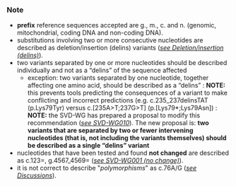 ### Note

*	**prefix** reference sequences accepted are g., m., c. and n. (genomic, mitochondrial, coding DNA and non-coding DNA).
*	substitutions involving two or more consecutive nucleotides are described as deletion/insertion (delins) variants ([_see Deletion/insertion (delins)_](/recommendations/DNA/variant/delins/)).
*	two variants separated by one or more nucleotides should be described individually and not as a “delins” of the sequence affected
	*	exception: two variants separated by one nucleotide, together affecting one amino acid, should be described as a “delins”
	:	**NOTE:** this prevents tools predicting the consequences of a variant to make conflicting and incorrect predictions (e.g. c.235\_237delinsTAT (p.Lys79Tyr) versus c.[235A>T;237G>T] (p.[Lys79*;Lys79Asn])
	:	****NOTE:**** the SVD-WG has prepared a proposal to modify this recommendation ([_see SVD-WG010_](/background/consultation/SVD-WG010/)). The new proposal is: **two variants that are separated by two or fewer intervening nucleotides (that is, not including the variants themselves) should be described as a single “delins” variant**
*	nucleotides that have been tested and found **not changed** are described as c.123=, g.4567_4569= ([_see SVD-WG001 (no change)_](/background/consultation/SVD-WG001/)).
*	it is not correct to describe "_polymorphisms_" as c.76A/G ([_see Discussions_](/recommendations/DNA/variant/substitution/#polymorphism)).
